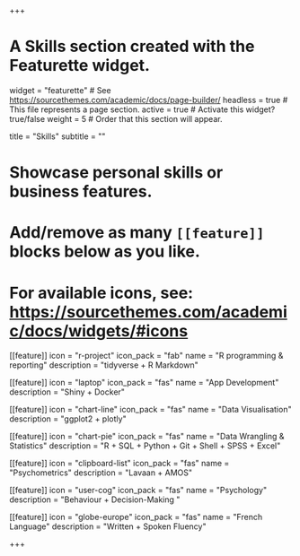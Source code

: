 +++
# A Skills section created with the Featurette widget.
widget = "featurette"  # See https://sourcethemes.com/academic/docs/page-builder/
headless = true  # This file represents a page section.
active = true  # Activate this widget? true/false
weight = 5  # Order that this section will appear.

title = "Skills"
subtitle = ""

# Showcase personal skills or business features.
# 
# Add/remove as many `[[feature]]` blocks below as you like.
# 
# For available icons, see: https://sourcethemes.com/academic/docs/widgets/#icons

[[feature]]
  icon = "r-project"
  icon_pack = "fab"
  name = "R programming & reporting"
  description = "tidyverse + R Markdown"
  
  
 [[feature]]
  icon = "laptop"
  icon_pack = "fas"
  name = "App Development"
  description = "Shiny + Docker"
  

[[feature]]
  icon = "chart-line"
  icon_pack = "fas"
  name = "Data Visualisation"
  description = "ggplot2 + plotly"
  
  
[[feature]]
  icon = "chart-pie"
  icon_pack = "fas"
  name = "Data Wrangling & Statistics"
  description = "R + SQL + Python + Git + Shell + SPSS + Excel"
  
 [[feature]]
  icon = "clipboard-list"
  icon_pack = "fas"
  name = "Psychometrics"
  description = "Lavaan + AMOS"
  
   [[feature]]
  icon = "user-cog"
  icon_pack = "fas"
  name = "Psychology"
  description = "Behaviour + Decision-Making "
  
  [[feature]]
  icon = "globe-europe"
  icon_pack = "fas"
  name = "French Language"
  description = "Written + Spoken Fluency"



+++
